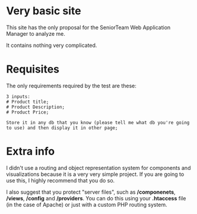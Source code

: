 # Very basic site
This site has the only proposal for the SeniorTeam Web Application Manager to analyze me.

It contains nothing very complicated.

# Requisites
The only requirements required by the test are these:
```
3 inputs:
# Product title;
# Product Description;
# Product Price;

Store it in any db that you know (please tell me what db you're going to use) and then display it in other page;
```

# Extra info
I didn't use a routing and object representation system for components and visualizations because it is a very very simple project. If you are going to use this, I highly recommend that you do so.

I also suggest that you protect "server files", such as **/componenets**, **/views**, **/config** and **/providers**. You can do this using your **.htaccess** file (in the case of Apache) or just with a custom PHP routing system.
